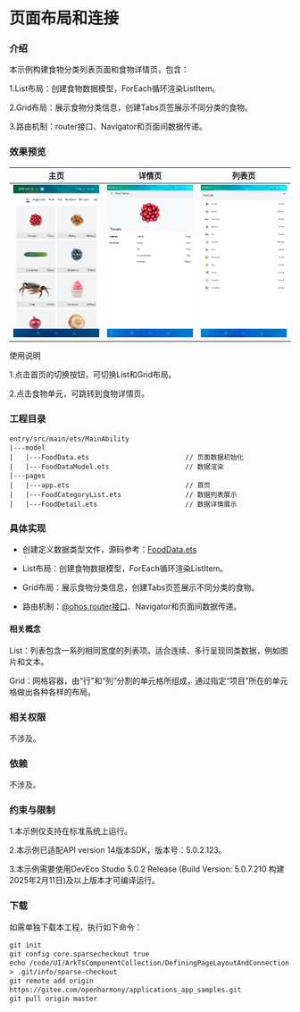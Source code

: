 # 页面布局和连接

### 介绍

本示例构建食物分类列表页面和食物详情页，包含：

1.List布局：创建食物数据模型，ForEach循环渲染ListItem。

2.Grid布局：展示食物分类信息，创建Tabs页签展示不同分类的食物。

3.路由机制：router接口、Navigator和页面间数据传递。

### 效果预览

| 主页                                        |详情页|列表页|
|-------------------------------------------|--------------------------------------|--------------------------------------|
| ![](screenshots/device/FoodCategory.jpeg) |![](screenshots/device/FoodDetail.png)| ![](screenshots/device/FoodList.png) |

使用说明

1.点击首页的切换按钮，可切换List和Grid布局。

2.点击食物单元，可跳转到食物详情页。

### 工程目录
```
entry/src/main/ets/MainAbility
|---model
|   |---FoodData.ets                        // 页面数据初始化
|   |---FoodDataModel.ets                   // 数据渲染
|---pages
|   |---app.ets                             // 首页
|   |---FoodCategoryList.ets                // 数据列表展示
|   |---FoodDetail.ets                      // 数据详情展示
```

### 具体实现

* 创建定义数据类型文件，源码参考：[FoodData.ets](entry/src/main/ets/model/FoodData.ets)

* List布局：创建食物数据模型，ForEach循环渲染ListItem。

* Grid布局：展示食物分类信息，创建Tabs页签展示不同分类的食物。

* 路由机制：[@ohos.router接口](https://gitee.com/openharmony/docs/blob/master/zh-cn/application-dev/reference/apis-arkui/js-apis-router.md)、Navigator和页面间数据传递。

#### 相关概念

List：列表包含一系列相同宽度的列表项。适合连续、多行呈现同类数据，例如图片和文本。

Grid：网格容器，由“行”和“列”分割的单元格所组成，通过指定“项目”所在的单元格做出各种各样的布局。

### 相关权限

不涉及。

### 依赖

不涉及。

### 约束与限制

1.本示例仅支持在标准系统上运行。

2.本示例已适配API version 14版本SDK，版本号：5.0.2.123。

3.本示例需要使用DevEco Studio 5.0.2 Release (Build Version: 5.0.7.210 构建 2025年2月11日)及以上版本才可编译运行。

### 下载

如需单独下载本工程，执行如下命令：
```
git init
git config core.sparsecheckout true
echo /code/UI/ArkTsComponentCollection/DefiningPageLayoutAndConnection > .git/info/sparse-checkout
git remote add origin https://gitee.com/openharmony/applications_app_samples.git
git pull origin master
```